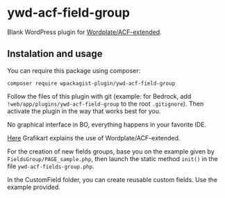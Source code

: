 # ywd-acf-field-group
Blank WordPress plugin for [Wordplate/ACF-extended](https://github.com/wordplate/extended-acf).

## Instalation and usage

You can require this package using composer:

```
composer require wpackagist-plugin/ywd-acf-field-group
```
Follow the files of this plugin with git (example: for Bedrock, add `!web/app/plugins/ywd-acf-field-group` to the root `.gitignore`).
Then activate the plugin in the way that works best for you.

No graphical interface in BO, everything happens in your favorite IDE.

[Here](https://www.youtube.com/watch?v=WtzciSNRvyo&t) Grafikart explains the use of Wordplate/ACF-extended.

For the creation of new fields groups, base you on the example given by `FieldsGroup/PAGE_sample.php`, then launch the static method `init()` in the file `ywd-acf-fields-group.php`.

In the CustomField folder, you can create reusable custom fields. Use the example provided.
